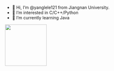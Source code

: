 - 👋 Hi, I’m @yanglele121 from Jiangnan University.
- 👀 I’m interested in C/C++/Python
- 🌱 I’m currently learning Java
<img align="right,top" height="137px" src="https://github-readme-stats.vercel.app/api?username=yanglele121&hide_title=true&hide_border=true&show_icons=trueline_height=21&text_color=000&icon_color=000&bg_color=0,ea6161,ffc64d,fffc4d,52fa5a&theme=graywhite" /> 

<!---
yanglele121/yanglele121 is a ✨ special ✨ repository because its `README.md` (this file) appears on your GitHub profile.
You can click the Preview link to take a look at your changes.
--->
